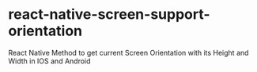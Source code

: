 # react-native-screen-support-orientation
React Native Method to get current Screen Orientation with its Height and Width in IOS and Android


